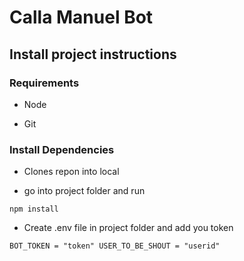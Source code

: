 # Calla Manuel Bot

## Install project instructions

### Requirements

- Node

- Git

### Install Dependencies

- Clones repon into local

- go into project folder and run

`
npm install
`

- Create .env file in project folder and add you token

`
BOT_TOKEN = "token"
USER_TO_BE_SHOUT = "userid"
`
